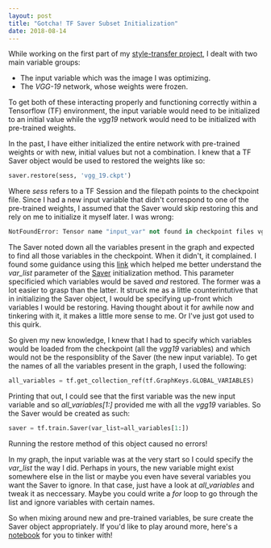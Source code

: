 ```yaml
---
layout: post
title: "Gotcha! TF Saver Subset Initialization"
date: 2018-08-14
---
```


While working on the first part of my [style-transfer project](https://github.com/ashwindcruz/style-transfer/blob/master/content_recs.ipynb), I dealt with two main variable groups: 
* The input variable which was the image I was optimizing. 
* The _VGG-19_ network, whose weights were frozen. 

To get both of these interacting properly and functioning correctly within a Tensorflow (TF) environment, the input variable would need to be initialized to an initial value while the _vgg19_ network would need to be initialized with pre-trained weights. 

In the past, I have either initialized the entire network with pre-trained weights or with new, initial values but not a combination. I knew that a TF Saver object would be used to restored the weights like so: 
```python
saver.restore(sess, 'vgg_19.ckpt')
```

Where _sess_ refers to a TF Session and the filepath points to the checkpoint file. Since I had a new input variable that didn't correspond to one of the pre-trained weights, I assumed that the Saver would skip restoring this and rely on me to initialize it myself later. I was wrong: 
```python
NotFoundError: Tensor name "input_var" not found in checkpoint files vgg_19.ckpt
```

The Saver noted down all the variables present in the graph and expected to find all those variables in the checkpoint. When it didn't, it complained. I found some guidance using this [link](https://stackoverflow.com/questions/45179556/key-variable-name-not-found-in-checkpoint-tensorflow/47917561#47917561) which helped me better understand the _var\_list_ parameter of the [Saver](https://www.tensorflow.org/api_docs/python/tf/train/Saver) initialization method. This parameter specificied which variables would be saved _and_ restored. The former was a lot easier to grasp than the latter. It struck me as a little counterintutive that in initializing the Saver object, I would be specifying up-front which variables I would be restoring. Having thought about it for awhile now and tinkering with it, it makes a little more sense to me. Or I've just got used to this quirk. 

So given my new knowledge, I knew that I had to specify which variables would be loaded from the checkpoint (all the _vgg19_ variables) and which would not be the responsiblity of the Saver (the new input variable). To get the names of all the variables present in the graph, I used the following: 
```python
all_variables = tf.get_collection_ref(tf.GraphKeys.GLOBAL_VARIABLES)
```

Printing that out, I could see that the first variable was the new input variable and so _all\_variables[1:]_ provided me with all the _vgg19_ variables. So the Saver would be created as such: 
```python
saver = tf.train.Saver(var_list=all_variables[1:])
```

Running the restore method of this object caused no errors! 

In my graph, the input variable was at the very start so I could specify the _var\_list_ the way I did. Perhaps in yours, the new variable might exist somewhere else in the list or maybe you even have several variables you want the Saver to ignore. In that case, just have a look at _all\_variables_ and tweak it as neccessary. Maybe you could write a _for_ loop to go through the list and ignore variables with certain names. 

So when mixing around new and pre-trained variables, be sure create the Saver object appropriately. 
If you'd like to play around more, here's a [notebook](https://github.com/ashwindcruz/style-transfer/blob/master/gotchas/restore_subset_of_variables.ipynb) for you to tinker with! 